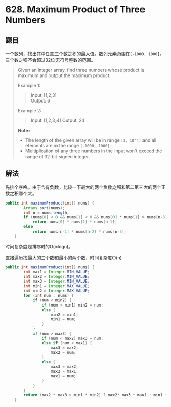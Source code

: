 # 628. Maximum Product of Three Numbers

## 题目

一个数列，找出其中任意三个数之积的最大值。数列元素范围在`[-1000, 1000]`。三个数之积不会超过32位无符号整数的范围。

>Given an integer array, find three numbers whose product is maximum and output the maximum product.
>
>Example 1:
>
>>Input: [1,2,3]  
>>Output: 6
>
>Example 2:
>
>>Input: [1,2,3,4]
>>Output: 24
>
>**Note:**
>
> - The length of the given array will be in range `[3, 10^4]` and all elements are in the range `[-1000, 1000]`.
> - Multiplication of any three numbers in the input won't exceed the range of 32-bit signed integer.

## 解法

先排个序咯。由于含有负数，比较一下最大的两个负数之积和第二第三大的两个正数之积哪个大。

```java
public int maximumProduct(int[] nums) {
        Arrays.sort(nums);
        int n = nums.length;
        if (nums[0] < 0 && nums[1] < 0 && nums[0] * nums[1] > nums[n-3] * nums[n-2])
            return nums[0] * nums[1] * nums[n-1];
        else
            return nums[n-1] * nums[n-2] * nums[n-3];
    }
```

时间复杂度是排序时的O(nlogn)。

直接遍历找最大的三个数和最小的两个数，时间复杂度O(n)

```java
public int maximumProduct(int[] nums) {
        int max1 = Integer.MIN_VALUE;
        int max2 = Integer.MIN_VALUE;
        int max3 = Integer.MIN_VALUE;
        int min1 = Integer.MAX_VALUE;
        int min2 = Integer.MAX_VALUE;
        for (int num : nums) {
            if (num < min2) {
                if (num > min1) min2 = num;
                else {
                    min2 = min1;
                    min1 = num;
                }
            }
            if (num > max3) {
                if (num < max2) max3 = num;
                else if (num < max1) {
                    max3 = max2;
                    max2 = num;
                }
                else {
                    max3 = max2;
                    max2 = max1;
                    max1 = num;
                }
            }
        }
        return (max2 * max3 > min1 * min2) ? max2* max3 * max1 : min1 * min2 * max1;
    }
```

